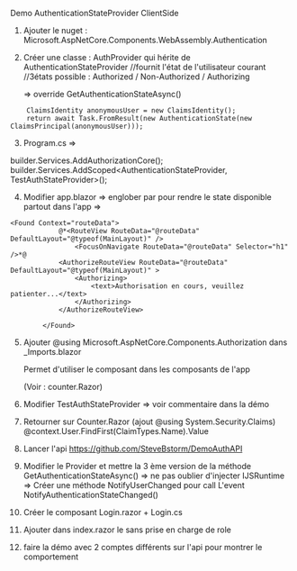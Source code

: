 Demo AuthenticationStateProvider ClientSide

1) Ajouter le nuget : Microsoft.AspNetCore.Components.WebAssembly.Authentication


2) Créer une classe : AuthProvider qui hérite de AuthenticationStateProvider
	//fournit l'état de l'utilisateur courant
	//3états possible : Authorized / Non-Authorized / Authorizing
	
	=> override GetAuthenticationStateAsync()
```
	ClaimsIdentity anonymousUser = new ClaimsIdentity();
    return await Task.FromResult(new AuthenticationState(new ClaimsPrincipal(anonymousUser)));
```
3) Program.cs =>
	
builder.Services.AddAuthorizationCore();
builder.Services.AddScoped<AuthenticationStateProvider, TestAuthStateProvider>();

4) Modifier app.blazor
=> englober par <CascadingAuthenticationState> pour rendre le state disponible partout dans l'app
=>
```
<Found Context="routeData">
            @*<RouteView RouteData="@routeData" DefaultLayout="@typeof(MainLayout)" />
                <FocusOnNavigate RouteData="@routeData" Selector="h1" />*@
            <AuthorizeRouteView RouteData="@routeData" DefaultLayout="@typeof(MainLayout)" >
                <Authorizing>
                    <text>Authorisation en cours, veuillez patienter...</text>
                </Authorizing>
            </AuthorizeRouteView>

        </Found>
```
5) Ajouter @using Microsoft.AspNetCore.Components.Authorization
	dans _Imports.blazor

	Permet d'utiliser le composant <AuthorizeView> dans les composants de l'app

	(Voir : counter.Razor)

6) Modifier TestAuthStateProvider => voir commentaire dans la démo

7) Retourner sur Counter.Razor (ajout @using System.Security.Claims)
	@context.User.FindFirst(ClaimTypes.Name).Value

8) Lancer l'api https://github.com/SteveBstorm/DemoAuthAPI

9) Modifier le Provider et mettre la 3 ème version de la méthode GetAuthenticationStateAsync()
    => ne pas oublier d'injecter IJSRuntime
    => Créer une méthode NotifyUserChanged pour call L'event NotifyAuthenticationStateChanged() 

10) Créer le composant Login.razor + Login.cs

11) Ajouter dans index.razor le <AuthorizeView> sans prise en charge de role

12) faire la démo avec 2 comptes différents sur l'api pour montrer le comportement
